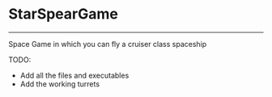 # StarSpearGame
---------------------------------------------------------
Space Game in which you can fly a cruiser class spaceship


TODO:
- Add all the files and executables
- Add the working turrets
